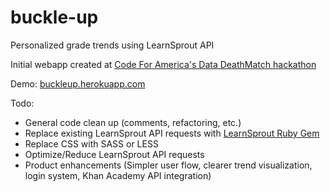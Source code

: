 buckle-up
=========

Personalized grade trends using LearnSprout API

Initial webapp created at <a href="http://codeforamerica.org/2012/10/22/are-you-ready-to-rumble-for-open-data-nov-2-join-us/">Code For America's Data DeathMatch hackathon</a>

Demo: <a href="http://buckleup.herokuapp.com">buckleup.herokuapp.com</a>

Todo:
  - General code clean up (comments, refactoring, etc.)
  - Replace existing LearnSprout API requests with <a href="https://github.com/kabuko/learnsprout/">LearnSprout Ruby Gem</a>
  - Replace CSS with SASS or LESS
  - Optimize/Reduce LearnSprout API requests
  - Product enhancements (Simpler user flow, clearer trend visualization, login system, Khan Academy API integration)